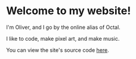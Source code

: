 # Welcome to my website!

I'm Oliver, and I go by the online alias of Octal.

I like to code, make pixel art, and make music.

You can view the site's source code [here](https://github.com/Oliver-makes-code/olivermakesco.de).
